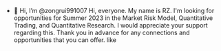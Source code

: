 - 👋 Hi, I’m @zongrui991007
Hi, everyone. My name is RZ. I'm looking for opportunities for Summer 2023 in the Market Risk Model, Quantitative Trading, and Quantitative Research. I would appreciate your support regarding this. Thank you in advance for any connections and opportunities that you can offer.
like


<!---

--->
